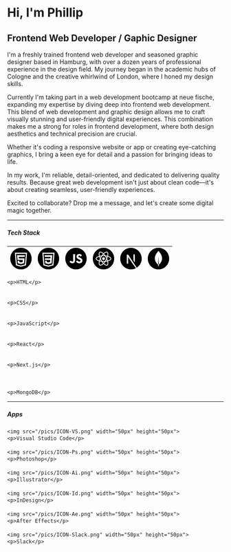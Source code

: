 # Hi, I'm Phillip
## Frontend Web Developer / Gaphic Designer

I'm a freshly trained frontend web developer and seasoned graphic designer based in Hamburg, with over a dozen years of professional experience in the design field. My journey began in the academic hubs of Cologne and the creative whirlwind of London, where I honed my design skills.

Currently I'm taking part in a web development bootcamp at neue fische, expanding my expertise by diving deep into frontend web development. This blend of web development and graphic design allows me to craft visually stunning and user-friendly digital experiences. This combination makes me a strong for roles in frontend development, where both design aesthetics and technical precision are crucial. 

Whether it's coding a responsive website or app or creating eye-catching graphics, I bring a keen eye for detail and a passion for bringing ideas to life.

In my work, I'm reliable, detail-oriented, and dedicated to delivering quality results. Because great web development isn't just about clean code—it's about creating seamless, user-friendly experiences.

Excited to collaborate? Drop me a message, and let's create some digital magic together.

---

##### Tech Stack
   | <img src="/pics/ICON-HTML.png" width="50px" height="50px"> | <img src="/pics/ICON-CSS.png" width="50px" height="50px"> | <img src="/pics/ICON-JS.png" width="50px" height="50px"> | <img src="/pics/ICON-React.png" width="50px" height="50px"> | <img src="/pics/ICON-Next.png" width="50px" height="50px"> | <img src="/pics/ICON-MongoDB.png" width="50px" height="50px"> | 
   |    :----:   |    :----:   |    :----:   |    :----:   |    :----:   |    :----:   |
   
    <p>HTML</p>

    
    <p>CSS</p>

    
    <p>JavaScript</p>


    <p>React</p>


    <p>Next.js</p>


    
    <p>MongoDB</p>



---

##### Apps

    <img src="/pics/ICON-VS.png" width="50px" height="50px">
    <p>Visual Studio Code</p>

    <img src="/pics/ICON-Ps.png" width="50px" height="50px">
    <p>Photoshop</p>

    <img src="/pics/ICON-Ai.png" width="50px" height="50px">
    <p>Illustrator</p>

    <img src="/pics/ICON-Id.png" width="50px" height="50px">
    <p>InDesign</p>

    <img src="/pics/ICON-Ae.png" width="50px" height="50px">
    <p>After Effects</p>

    <img src="/pics/ICON-Slack.png" width="50px" height="50px">
    <p>Slack</p>
